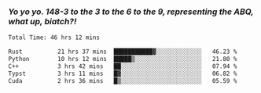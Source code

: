 ### ***Yo yo yo. 148-3 to the 3 to the 6 to the 9, representing the ABQ, what up, biatch?!***

<!--START_SECTION:waka-->

```txt
Total Time: 46 hrs 12 mins

Rust          21 hrs 37 mins  ███████████▓░░░░░░░░░░░░░   46.23 %
Python        10 hrs 12 mins  █████▒░░░░░░░░░░░░░░░░░░░   21.80 %
C++           3 hrs 42 mins   ██░░░░░░░░░░░░░░░░░░░░░░░   07.94 %
Typst         3 hrs 11 mins   █▓░░░░░░░░░░░░░░░░░░░░░░░   06.82 %
Cuda          2 hrs 36 mins   █▒░░░░░░░░░░░░░░░░░░░░░░░   05.59 %
```

<!--END_SECTION:waka-->

<!--
**AJMC2002/AJMC2002** is a ✨ _special_ ✨ repository because its `README.md` (this file) appears on your GitHub profile.

Here are some ideas to get you started:

- 🔭 I’m currently working on ...
- 🌱 I’m currently learning ...
- 👯 I’m looking to collaborate on ...
- 🤔 I’m looking for help with ...
- 💬 Ask me about ...
- 📫 How to reach me: ...
- 😄 Pronouns: ...
- ⚡ Fun fact: ...
-->
